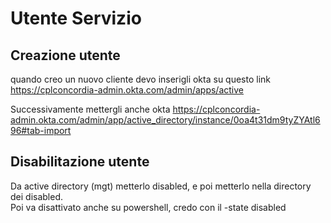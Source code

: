 # Utente Servizio

## Creazione utente

quando creo un nuovo cliente devo inserigli okta su questo link
https://cplconcordia-admin.okta.com/admin/apps/active

Successivamente mettergli anche okta
https://cplconcordia-admin.okta.com/admin/app/active_directory/instance/0oa4t31dm9tyZYAtl696#tab-import

## Disabilitazione utente

Da active directory (mgt) metterlo disabled, e poi metterlo nella directory dei disabled.  
Poi va disattivato anche su powershell, credo con il -state disabled

